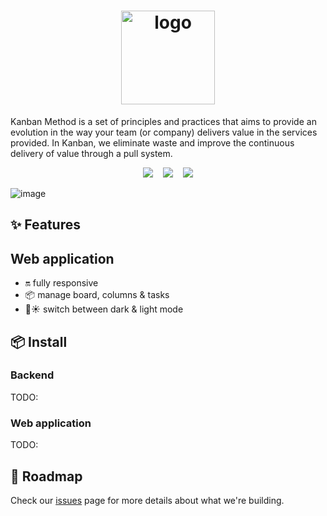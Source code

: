 
<h1 align="center" width="150">
  <img src="https://user-images.githubusercontent.com/49209628/229127418-a3e1764a-5999-4c6e-af16-cff78e4e7054.png" alt="logo" width="150" />
</h1>

<p>
  Kanban Method is a set of principles and practices that aims to provide an evolution in the way your team (or company) delivers value in the services provided. 
  In Kanban, we eliminate waste and improve the continuous delivery of value through a pull system.
</p>

<p align="center">
<img src="https://img.shields.io/github/last-commit/censuradho/kanban?style=for-the-badge"/>&nbsp;&nbsp;&nbsp;
<img src="https://img.shields.io/github/repo-size/censuradho/kanban?style=for-the-badge"/>&nbsp;&nbsp;&nbsp;
<img src="https://img.shields.io/github/languages/count/censuradho/kanban?style=for-the-badge"/>
</p>

![image](https://user-images.githubusercontent.com/49209628/229138728-7ccf5ede-e067-4dc2-8a39-49a68de5ea4c.png)

## ✨ Features

## Web application

- 🔛 fully responsive
- 📦 manage board, columns & tasks
- 🌙☀️ switch between dark & light mode


## 📦 Install

### Backend
TODO:

### Web application
TODO:

## 💫 Roadmap

Check our [issues](https://github.com/censuradho/kanban/issues) page for more details about what we're building.
